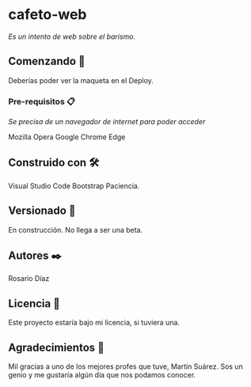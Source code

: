 # cafeto-web

_Es un intento de web sobre el barismo._

## Comenzando 🚀

Deberías poder ver la maqueta en el Deploy.


### Pre-requisitos 📋

_Se precisa de un navegador de internet para poder acceder_

Mozilla
Opera
Google Chrome
Edge


## Construido con 🛠️

Visual Studio Code
Bootstrap
Paciencia.

## Versionado 📌

En construcción. No llega a ser una beta.

## Autores ✒️

Rosario Díaz

## Licencia 📄

Este proyecto estaría bajo mi licencia, si tuviera una.
## Agradecimientos 🎁

Mil gracias a uno de los mejores profes que tuve, Martín Suárez. Sos un genio y me gustaría algún día que nos podamos conocer. 
